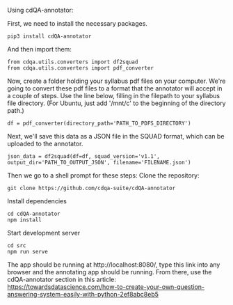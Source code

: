 Using cdQA-annotator:

First, we need to install the necessary packages.

```shell
pip3 install cdQA-annotator
```

And then import them:

```shell
from cdqa.utils.converters import df2squad
from cdqa.utils.converters import pdf_converter
```

Now, create a folder holding your syllabus pdf files on your computer.
We're going to convert these pdf files to a format that the annotator will
accept in a couple of steps. Use the line below, filling in the
filepath to your syllabus file directory.
(For Ubuntu, just add '/mnt/c' to the beginning of the directory path.)

```shell
df = pdf_converter(directory_path='PATH_TO_PDFS_DIRECTORY')
```

Next, we'll save this data as a JSON file in the SQUAD format, which can
be uploaded to the annotator.

```shell
json_data = df2squad(df=df, squad_version='v1.1', output_dir='PATH_TO_OUTPUT_JSON', filename='FILENAME.json')
```

Then we go to a shell prompt for these steps:
Clone the repository:

```shell
git clone https://github.com/cdqa-suite/cdQA-annotator
```

Install dependencies

```shell
cd cdQA-annotator
npm install
```

Start development server

```shell
cd src
npm run serve
```

The app should be running at http://localhost:8080/, type this link into any browser
and the annotating app should be running. From there, use the cdQA-annotator section
in this article:
https://towardsdatascience.com/how-to-create-your-own-question-answering-system-easily-with-python-2ef8abc8eb5
